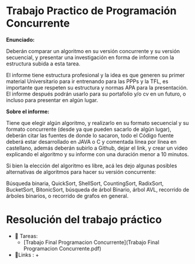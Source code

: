 # Trabajo Practico de Programación Concurrente
**Enunciado:** 

Deberán comparar un algoritmo en su versión concurrente y su versión secuencial, y presentar una investigación en forma de informe con la estructura subida a esta tarea. 

El informe tiene estructura profesional y la idea es que generen su primer material Universitario para ir entrenando para las PPPs y la TFL, es importante que respeten su estructura y normas APA para la presentación. El informe después podrán usarlo para su portafolio y/o cv en un futuro, o incluso para presentar en algún lugar. 

**Sobre el informe:**

Tiene que elegir algún algoritmo, y realizarlo en su formato secuencial y su formato concurrente (desde ya que pueden sacarlo de algún lugar), deberán citar las fuentes de donde lo sacaron, todo el Código fuente deberá estar desarrollado en JAVA o C y comentada línea por línea en castellano, además deberán subirlo a Github, dejar el link, y crear un video explicando el algoritmo y su informe con una duración menor a 10 minutos. 

Si bien la elección del algoritmo es libre, acá les dejo algunas posibles alternativas de algoritmos para hacer su versión concurrente: 

Búsqueda binaria, QuickSort, ShellSort, CountingSort, RadixSort, BucketSort, BitonicSort, búsqueda de árbol Binario, árbol AVL, recorrido de árboles binarios, o recorrido de grafos en general.

# Resolución del trabajo práctico
- 📁 Tareas:
  + [Trabajo Final Programacion Concurrente](Trabajo Final Programacion Concurrente.pdf)
- 🔗Links :
  +
  
